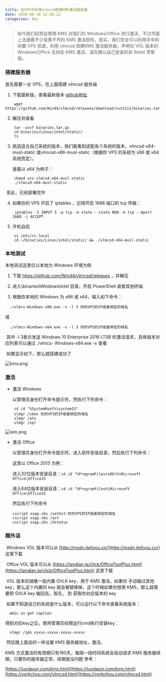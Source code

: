 ```yaml
---
title: 在VPS中利用vlmcsd搭建KMS激活服务器
date: 2018-06-18 12:38:22
categories: dev
---
```


> 如今我们经常会使用 KMS 对我们的 Windows/Office 进行激活，不过市面上流通着不少良莠不齐的 KMS 激活软件。其实，我们完全可以利用手中的闲置 VPS 资源，利用 vlmcsd 搭建KMS 激活服务器。声明仅 VOL 版本的 Windows/Office 支持此 KMS 激活，请先确认自己安装的非 Retail 零售版。

### 搭建服务器
首先需要一台 VPS，在上面搭建 vlmcsd 服务端

1. 下载最新版，查看最新版本 [github地址](https://github.com/Wind4/vlmcsd/releases)

```
    wget https://github.com/Wind4/vlmcsd/releases/download/svn1111/binaries.tar.gz
```

2. 解压并查看

```
    tar -zxvf binaries.tar.gz
    cd binaries/Linux/intel/static/
    ls
```

3. 挑选适合自己系统的版本，我们能看到适配各个系统的版本，vlmcsd-x64-musl-static 或vlmcsd-x86-musl-static（根据你 VPS 的系统为 x86 或 x64 系统而定）。

    接着以 x64 为例子：
    
```
    chmod u+x vlmcsd-x64-musl-static
    ./vlmcsd-x64-musl-static
```

​    至此，已经部署完毕

4. 如果你的 VPS 开启了 iptables ，记得开启 1688 端口的 tcp 传输：

   ```  iptables -I INPUT 5 -p tcp -m state --state NEW -m tcp --dport 1688 -j ACCEPT ```

5. 开机自启

```
    vi /etc/rc.local
    cd ~/binaries/Linux/intel/static/ && ./vlmcsd-x64-musl-static
```
### 本地测试
本地测试这里仅以本地为 Windows 环境为例

1. 下载 https://github.com/Wind4/vlmcsd/releases ，并解压

2. 进入\binaries\Windows\intel 目录，开启 PowerShell 或者其他终端

3. 根据你本地的 Windows 为 x86 或 x64，输入如下命令：
```
  ./vlmcs-Windows-x86.exe -v -l 3 你的VPS的IP或者绑定的域名
```

或
```
  ./vlmcs-Windows-x64.exe -v -l 3 你的VPS的IP或者绑定的域名
```
​       其中 -l 3表示发送 Windows 10 Enterprise 2016 LTSB 的激活请求，具体版本对应列表可以通过 ./vlmcs-	Windows-x64.exe -x 查看

​       如果显示如下，那么就搭建成功了

![kms.png](https://i.loli.net/2018/06/18/5b268a17629be.png)

### 激活
* 激活 Windows

    

    以管理员身份打开命令提示符，然执行下列命令：
```
    cd /d "%SystemRoot%\system32"
    slmgr /skms 你的VPS的IP或者绑定的域名
    slmgr /ato
    slmgr /xpr
```
![win.png](https://i.loli.net/2018/06/18/5b268a73549c1.png)
* 激活 Office

    

    以管理员身份打开命令提示符，进入软件安装目录，然后执行下列命令：

    这里以 Office 2013 为例：

    进入32位版本安装目录：``` cd /d "%ProgramFiles(x86)%\Microsoft Office\Office15 ```

    进入64位版本安装目录：``` cd /d "%ProgramFiles%\Microsoft Office\Office15 ```

    然后执行下列命令
    ```
    cscript ospp.vbs /sethst:你的VPS的IP或者绑定的域名
    cscript ospp.vbs /act
    cscript ospp.vbs /dstatus
    ```
### 题外话
​	Windows VOL 版本可以从 [http://msdn.itellyou.cn/](http://msdn.itellyou.cn/) 这里下载

​	Office VOL 版本可以从 [https://landian.la/click/OfficeToolPlus.html](https://landian.la/click/OfficeToolPlus.html) 这里下载

​	VOL 版本的镜像一般内置 GVLK key，用于 KMS 激活。如果你		   手动输过其他 key，那么这个内置的 key 就会被替换掉，这个时候如果你想用 KMS，那么就需要把 GVLK key 输回去。首先，
到 [](https://technet.microsoft.com/en-us/library/jj612867.aspx) 获取你对应版本的 key

​	如果不知道自己的系统是什么版本，可以运行以下命令查看系统版本：
```
  wmic os get caption
```
得到对应key之后，使用管理员权限运行cmd执行安装key：
```
  slmgr /ipk xxxxx-xxxxx-xxxxx-xxxxx
```
​	然后跟上面说的一样设置 KMS 服务器地址，激活。

KMS 方式激活的有效期只有180天，每隔一段时间系统会自动请求 KMS 服务器续期，只要你的服务器正常，续期就没问题
参考：

[https://luodaoyi.com/kms.html](https://luodaoyi.com/kms.html)
[https://yorkchou.com/vlmcsd.html](https://yorkchou.com/vlmcsd.html)